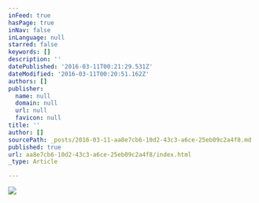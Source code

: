```yaml
---
inFeed: true
hasPage: true
inNav: false
inLanguage: null
starred: false
keywords: []
description: ''
datePublished: '2016-03-11T00:21:29.531Z'
dateModified: '2016-03-11T00:20:51.162Z'
authors: []
publisher:
  name: null
  domain: null
  url: null
  favicon: null
title: ''
author: []
sourcePath: _posts/2016-03-11-aa8e7cb6-10d2-43c3-a6ce-25eb09c2a4f8.md
published: true
url: aa8e7cb6-10d2-43c3-a6ce-25eb09c2a4f8/index.html
_type: Article

---
```

![](https://the-grid-user-content.s3-us-west-2.amazonaws.com/d975fd9e-ae5a-4e15-8c3a-0928c44744a4.jpg)